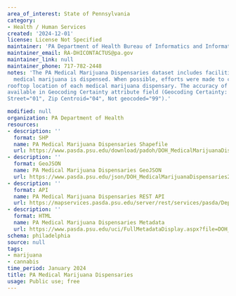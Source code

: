 ```yaml
---
area_of_interest: State of Pennsylvania
category:
- Health / Human Services
created: '2024-12-01'
license: License Not Specified
maintainer: 'PA Department of Health Bureau of Informatics and Information Technology'
maintainer_email: RA-DHICONTACTUS@pa.gov
maintainer_link: null
maintainer_phone: 717-782-2448
notes: 'The PA Medical Marijuana Dispensaries dataset includes facilities where 
  medical marijuana is dispensed. When possible, efforts were made to confirm the 
rooftop location of each medical marijuana dispensary. The accuracy of geocoding is 
available in Geocoding Certainty attribute field (Geocoding Certainty: Rooftop="00", 
Street="01", Zip Centroid="04", Not geocoded="99").'

modified: null
organization: PA Department of Health
resources:
- description: ''
  format: SHP
  name: PA Medical Marijuana Dispensaries Shapefile
  url: https://www.pasda.psu.edu/download/padoh/DOH_MedicalMarijuanaDispensaries202401.zip
- description: ''
  format: GeoJSON
  name: PA Medical Marijuana Dispensaries GeoJSON
  url: https://www.pasda.psu.edu/json/DOH_MedicalMarijuanaDispensaries202401.geojson
- description: ''
  format: API
  name: PA Medical Marijuana Dispensaries REST API
  url: https://mapservices.pasda.psu.edu/server/rest/services/pasda/DepHealth/MapServer
- description: ''
  format: HTML
  name: PA Medical Marijuana Dispensaries Metadata
  url: https://www.pasda.psu.edu/uci/FullMetadataDisplay.aspx?file=DOH_MedicalMarijuanaDispensaries202401.xml
schema: philadelphia
source: null
tags: 
- marijuana
- cannabis
time_period: January 2024
title: PA Medical Marijuana Dispensaries
usage: Public use; free
---
```

